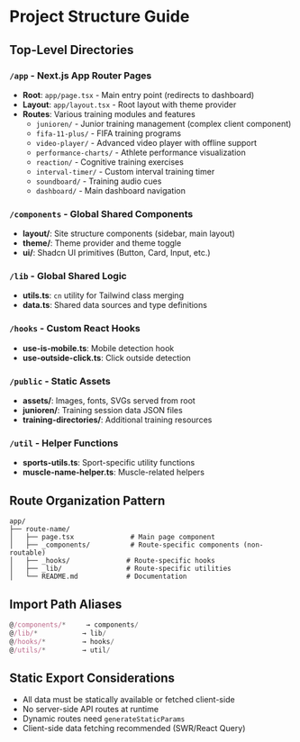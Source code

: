 # Project Structure Guide

## Top-Level Directories

### `/app` - Next.js App Router Pages
- **Root**: `app/page.tsx` - Main entry point (redirects to dashboard)
- **Layout**: `app/layout.tsx` - Root layout with theme provider
- **Routes**: Various training modules and features
  - `junioren/` - Junior training management (complex client component)
  - `fifa-11-plus/` - FIFA training programs
  - `video-player/` - Advanced video player with offline support
  - `performance-charts/` - Athlete performance visualization
  - `reaction/` - Cognitive training exercises
  - `interval-timer/` - Custom interval training timer
  - `soundboard/` - Training audio cues
  - `dashboard/` - Main dashboard navigation

### `/components` - Global Shared Components
- **layout/**: Site structure components (sidebar, main layout)
- **theme/**: Theme provider and theme toggle
- **ui/**: Shadcn UI primitives (Button, Card, Input, etc.)

### `/lib` - Global Shared Logic
- **utils.ts**: `cn` utility for Tailwind class merging
- **data.ts**: Shared data sources and type definitions

### `/hooks` - Custom React Hooks
- **use-is-mobile.ts**: Mobile detection hook
- **use-outside-click.ts**: Click outside detection

### `/public` - Static Assets
- **assets/**: Images, fonts, SVGs served from root
- **junioren/**: Training session data JSON files
- **training-directories/**: Additional training resources

### `/util` - Helper Functions
- **sports-utils.ts**: Sport-specific utility functions
- **muscle-name-helper.ts**: Muscle-related helpers

## Route Organization Pattern
```
app/
├── route-name/
│   ├── page.tsx              # Main page component
│   ├── _components/          # Route-specific components (non-routable)
│   ├── _hooks/              # Route-specific hooks
│   ├── _lib/                # Route-specific utilities
│   └── README.md            # Documentation
```

## Import Path Aliases
```typescript
@/components/*     → components/
@/lib/*           → lib/
@/hooks/*         → hooks/
@/utils/*         → util/
```

## Static Export Considerations
- All data must be statically available or fetched client-side
- No server-side API routes at runtime
- Dynamic routes need `generateStaticParams`
- Client-side data fetching recommended (SWR/React Query)
